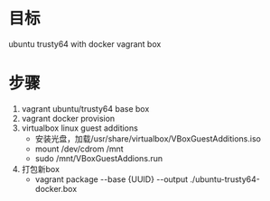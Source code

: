 # 目标
ubuntu trusty64 with docker vagrant box

# 步骤
1. vagrant ubuntu/trusty64 base box
2. vagrant docker provision
3. virtualbox linux guest additions
	- 安装光盘，加载/usr/share/virtualbox/VBoxGuestAdditions.iso
	- mount /dev/cdrom /mnt
	- sudo /mnt/VBoxGuestAddions.run
4. 打包新box
	- vagrant package --base {UUID} --output ./ubuntu-trusty64-docker.box

